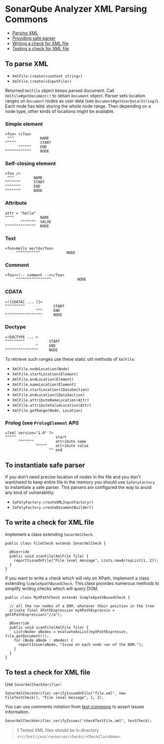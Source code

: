 SonarQube Analyzer XML Parsing Commons
=========================

* [Parsing XML](#parsing)
* [Providing safe parser](#safeParser)
* [Writing a check for XML file](#writingCheck)
* [Testing a check for XML file](#testingCheck)


## <a name="parsing"></a>To parse XML

* `XmlFile.create(<content string>)`
* `XmlFile.create(<InputFile>)`
 
Returned `XmlFile` object keeps parsed document. Call `XmlFile#getDocument()` to obtain `Document` object. Parser sets location ranges on `Document` nodes as user data (see `Document#getUserData(String)`).
Each node has `NODE` storing the whole node range.
Then depending on a node type, other kinds of locations might be available.

### Simple element
```
<foo> </foo>
 ^^^            NAME
^^^^^           START
      ^^^^^^    END
^^^^^^^^^^^^    NODE
```

### Self-closing element
```
<foo />
 ^^^         NAME
^^^^^^^      START
^^^^^^^      END
^^^^^^^      NODE
```

### Attribute
```
attr = "hello"
^^^^            NAME
       ^^^^^^^  VALUE
^^^^^^^^^^^^^^  NODE
```

### Text
```
<foo>Hello world</foo>
     ^^^^^^^^^^^            NODE
```

### Comment
```
<foo><!-- comment --></foo>
     ^^^^^^^^^^^^^^^^            NODE
```

### CDATA
```
<![CDATA[ ... ]]>
^^^^^^^^^             START
              ^^^     END
^^^^^^^^^^^^^^^^^     NODE
```

### Doctype
```
<!DOCTYPE ... >
^^^^^^^^^           START
              ^     END
^^^^^^^^^^^^^^^     NODE
```

To retrieve such ranges use these static util methods of `XmlFile`:
* `XmlFile.nodeLocation(Node)`
* `XmlFile.startLocation(Element)`
* `XmlFile.endLocation(Element)`
* `XmlFile.nameLocation(Element)`
* `XmlFile.startLocation(CDataSection)`
* `XmlFile.endLocation(CDataSection)`
* `XmlFile.attributeNameLocation(Attr)`
* `XmlFile.attributeValueLocation(Attr)`
* `XmlFile.getRange(Node, Location)`

### Prolog (see `PrologElement` API)
```
<?xml version="1.0" ?>
^^^^^                  start
      ^^^^^^^          attribute name
              ^^^^^    attribute value
                    ^^ end
```


## <a name="safeParser"></a>To instantiate safe parser
If you don't need precise location of nodes in the file and you don't want/need to keep entire file in the memory you should use `SafetyFactory` to instantiate a safe parser.
This parsers are configured the way to avoid any kind of vulnerability.
* `SafelyFactory.createXMLInputFactory()`
* `SafelyFactory.createDocumentBuilder()`

## <a name="writingCheck"></a>To write a check for XML file
Implement a class extending `SonarXmlCheck`.

```
public class FileCheck extends SonarXmlCheck {

  @Override
  public void scanFile(XmlFile file) {
    reportIssueOnFile("File level message", Lists.newArrayList(1, 2));
  }
}
```

If you want to write a check which will rely on XPath, implement a class extending `SimpleXpathBasedCheck`.
This class provides numerous methods to simplify writing checks which will query DOM.

```
public class MyXPathCheck extends SimpleXpathBasedCheck {

  // all the <a> nodes of a DOM, whatever their position in the tree
  private final XPathExpression myXPathExpressin = getXPathExpression("//a");

  @Override
  public void scanFile(XmlFile file) {
    List<Node> aNodes = evaluateAsList(myXPathExpressin, file.getDocument());
    for (Node aNode : aNodes) {
      reportIssue(aNode, "Issue on each node <a> of the DOM.");
    }
  }
}
```


## <a name="testingCheck"></a>To test a check for XML file
Use `SonarXmlCheckVerifier`:
```
SonarXmlCheckVerifier.verifyIssueOnFile("file.xml", new FileTestCheck(), "File level message", 1, 2);
```

You can use comments notation from [test-commons](../test-commons) to assert issues information.
```
SonarXmlCheckVerifier.verifyIssues("checkTestFile.xml", testCheck);
```

> :exclamation: Tested XML files should be in directory `src/test/java/resources/checks/<CheckClassName>`
